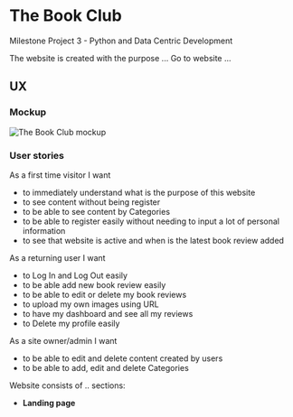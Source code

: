 # The Book Club

Milestone Project 3 - Python and Data Centric Development

The website is created with the purpose ...
Go to website ...

## UX

### Mockup

![The Book Club mockup]()

### User stories

As a first time visitor I want 
- to immediately understand what is the purpose of this website
- to see content without being register
- to be able to see content by Categories
- to be able to register easily without needing to input a lot of personal information
- to see that website is active and when is the latest book review added 

As a returning user I want 
- to Log In and Log Out easily
- to be able add new book review easily
- to be able to edit or delete my book reviews
- to upload my own images using URL
- to have my dashboard and see all my reviews
- to Delete my profile easily

As a site owner/admin I want
- to be able to edit and delete content created by users
- to be able to add, edit and delete Categories

Website consists of .. sections:
- **Landing page**


